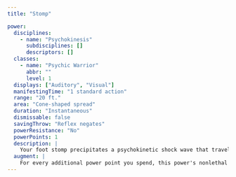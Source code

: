 ```yaml
---
title: "Stomp"

power:
  disciplines:
    - name: "Psychokinesis"
      subdisciplines: []
      descriptors: []
  classes:
    - name: "Psychic Warrior"
      abbr: ""
      level: 1
  displays: ["Auditory", "Visual"]
  manifestingTime: "1 standard action"
  range: "20 ft."
  area: "Cone-shaped spread"
  duration: "Instantaneous"
  dismissable: false
  savingThrow: "Reflex negates"
  powerResistance: "No"
  powerPoints: 1
  description: |
    Your foot stomp precipitates a psychokinetic shock wave that travels along the ground, toppling creatures and loose objects. The shock wave affects only creatures standing on the ground within the power's area. Creatures that fail their saves are thrown to the ground, become prone, and take 1d4 points of nonlethal damage.
  augment: |
    For every additional power point you spend, this power's nonlethal damage increases by 1d4 points.
---
```

